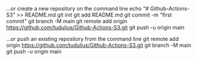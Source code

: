 …or create a new repository on the command line
echo "# Github-Actions-S3" >> README.md
git init
git add README.md
git commit -m "first commit"
git branch -M main
git remote add origin https://github.com/tudulius/Github-Actions-S3.git
git push -u origin main

…or push an existing repository from the command line
git remote add origin https://github.com/tudulius/Github-Actions-S3.git
git branch -M main
git push -u origin main